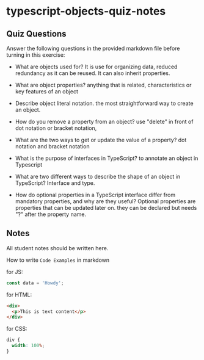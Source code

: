 # typescript-objects-quiz-notes

## Quiz Questions

Answer the following questions in the provided markdown file before turning in this exercise:

- What are objects used for?
  It is use for organizing data, reduced redundancy as it can be reused. It can also inherit properties.

- What are object properties?
  anything that is related, characteristics or key features of an object

- Describe object literal notation.
  the most straightforward way to create an object.

- How do you remove a property from an object?
  use "delete" in front of dot notation or bracket notation,

- What are the two ways to get or update the value of a property?
  dot notation and bracket notation

- What is the purpose of interfaces in TypeScript?
  to annotate an object in Typescript

- What are two different ways to describe the shape of an object in TypeScript?
  Interface and type.

- How do optional properties in a TypeScript interface differ from mandatory properties, and why are they useful?
  Optional properties are properties that can be updated later on. they can be declared but needs "?" after the property name.

## Notes

All student notes should be written here.

How to write `Code Examples` in markdown

for JS:

```javascript
const data = 'Howdy';
```

for HTML:

```html
<div>
  <p>This is text content</p>
</div>
```

for CSS:

```css
div {
  width: 100%;
}
```
